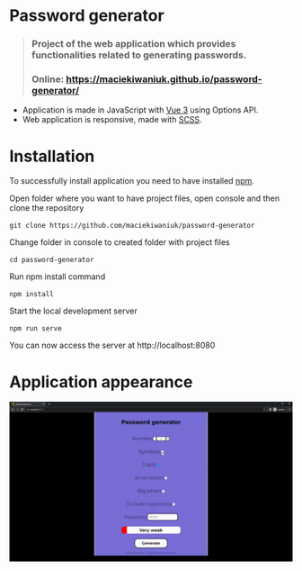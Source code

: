 # Password generator

> ### Project of the web application which provides functionalities related to generating passwords.
> ###
> ### Online: https://maciekiwaniuk.github.io/password-generator/

- Application is made in JavaScript with [Vue 3](https://vuejs.org/) using Options API.
- Web application is responsive, made with [SCSS](https://sass-lang.com/documentation/syntax).

# Installation

To successfully install application you need to have installed [npm](https://docs.npmjs.com/cli/v7/commands/npm-install).

Open folder where you want to have project files, open console and then clone the repository

    git clone https://github.com/maciekiwaniuk/password-generator
	
Change folder in console to created folder with project files

	cd password-generator
	
Run npm install command

	npm install
	
Start the local development server

    npm run serve

You can now access the server at http://localhost:8080

# Application appearance

![](https://github.com/maciekiwaniuk/password-generator/raw/main/src/assets/readme_appearance.gif)


    